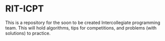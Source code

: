 # RIT-ICPT
This is a repository for the soon to be created Intercollegiate programming team. This will hold algorithms, tips for competitions, and problems (with solutions) to practice.
